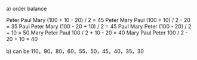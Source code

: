a)
     order                     balance

Peter Paul Mary        (100 + 10 - 20) / 2 = 45
Peter Mary Paul        (100 + 10) / 2 - 20 = 35
Paul Peter Mary        (100 - 20 + 10) / 2 = 45
Paul Mary Peter        (100 - 20) / 2 + 10 = 50
Mary Peter Paul        100 / 2 + 10 - 20   = 40
Mary Paul Peter        100 / 2 - 20 + 10   = 40

b) can be 110，90，80，60，55，50，45，40，35，30 
